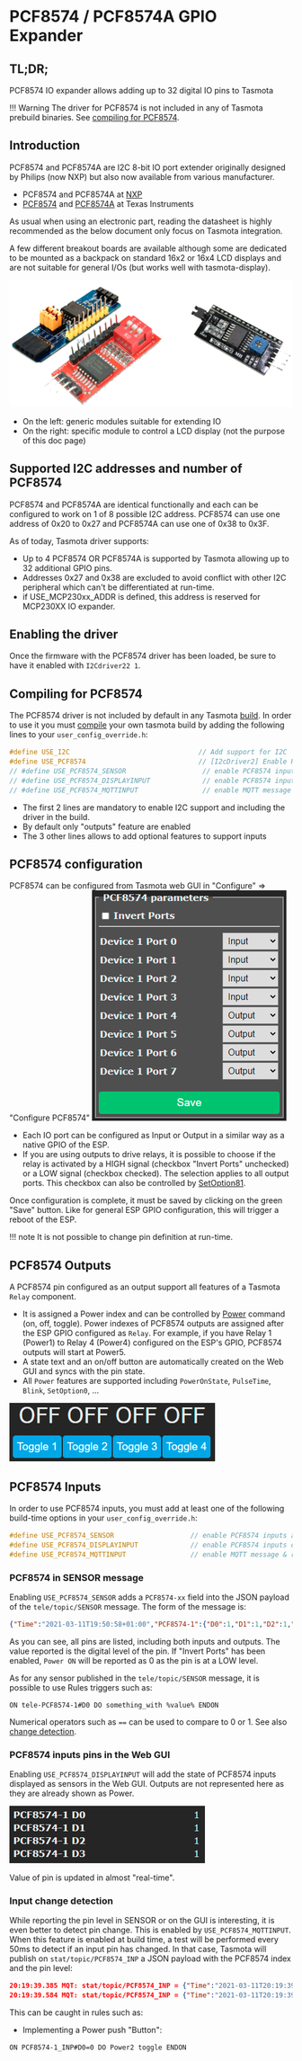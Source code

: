 # PCF8574 / PCF8574A GPIO Expander

## TL;DR;

PCF8574 IO expander allows adding up to 32 digital IO pins to Tasmota

!!! Warning
    The driver for PCF8574 is not included in any of Tasmota prebuild binaries. See [compiling for PCF8574](#compiling-for-pcf8574).

## Introduction

PCF8574 and PCF8574A are I2C 8-bit IO port extender originally designed by Philips (now NXP) but also 
now available from various manufacturer.

* PCF8574 and PCF8574A at [NXP](https://www.nxp.com/docs/en/data-sheet/PCF8574_PCF8574A.pdf)
* [PCF8574](https://www.ti.com/lit/ds/symlink/pcf8574.pdf) and [PCF8574A](https://www.ti.com/lit/ds/symlink/pcf8574a.pdf) at Texas Instruments

As usual when using an electronic part, reading the datasheet is highly recommended as the below 
document only focus on Tasmota integration.

A few different breakout boards are available although some are dedicated to be mounted as a backpack on
standard 16x2 or 16x4 LCD displays and are not suitable for general I/Os (but works well with tasmota-display).

![PCF8574 breakout modules](_media/pcf8574_module.png)

* On the left: generic modules suitable for extending IO
* On the right: specific module to control a LCD display (not the purpose of this doc page)

## Supported I2C addresses and number of PCF8574

PCF8574 and PCF8574A are identical functionally and each can be configured to work on 1 of 8 possible I2C address.
PCF8574 can use one address of 0x20 to 0x27 and PCF8574A can use one of 0x38 to 0x3F.

As of today, Tasmota driver supports:

* Up to 4 PCF8574 OR PCF8574A is supported by Tasmota allowing up to 32 additional GPIO pins.
* Addresses 0x27 and 0x38 are excluded to avoid conflict with other I2C peripheral which can't 
  be differentiated at run-time.
* if USE_MCP230xx_ADDR is defined, this address is reserved for MCP230XX IO expander.

## Enabling the driver

Once the firmware with the PCF8574 driver has been loaded, be sure to have it enabled with `I2Cdriver22 1`. 

## Compiling for PCF8574

The PCF8574 driver is not included by default in any Tasmota [build](https://github.com/arendst/Tasmota/blob/development/BUILDS.md).
In order to use it you must [compile](https://tasmota.github.io/docs/Compile-your-build/) your own tasmota build
by adding the following lines to your `user_config_override.h`:
``` c++
#define USE_I2C                                // Add support for I2C
#define USE_PCF8574                            // [I2cDriver2] Enable PCF8574 I/O Expander (I2C addresses 0x20 - 0x26 and 0x39 - 0x3F) (+1k9 code)
// #define USE_PCF8574_SENSOR                   // enable PCF8574 inputs and outputs in SENSOR message
// #define USE_PCF8574_DISPLAYINPUT             // enable PCF8574 inputs display in Web page
// #define USE_PCF8574_MQTTINPUT                // enable MQTT message & rule process on input change detection : stat/%topic%/PCF8574_INP = {"Time":"2021-03-07T16:19:23+01:00","PCF8574-1_INP":{"D1":1}}
```

* The first 2 lines are mandatory to enable I2C support and including the driver in the build.
* By default only "outputs" feature are enabled
* The 3 other lines allows to add optional features to support inputs

## PCF8574 configuration

PCF8574 can be configured from Tasmota web GUI in "Configure" => "Configure PCF8574"
![PCF8574 configuration screen](_media/pcf8574_configure.png)

* Each IO port can be configured as Input or Output in a similar way as a native GPIO of the ESP.
* If you are using outputs to drive relays, it is possible to choose if the relay is activated by a 
  HIGH signal (checkbox "Invert Ports" unchecked) or a LOW signal (checkbox checked). The selection 
  applies to all output ports. This checkbox can also be controlled by [SetOption81](Commands#setoption81).

Once configuration is complete, it must be saved by clicking on the green "Save" button. Like for 
general ESP GPIO configuration, this will trigger a reboot of the ESP.

!!! note
    It is not possible to change pin definition at run-time.

## PCF8574 Outputs

A PCF8574 pin configured as an output support all features of a Tasmota `Relay` component.

* It is assigned a Power index and can be controlled by [Power](Commands#power) command (on, off, toggle).
  Power indexes of PCF8574 outputs are assigned after the ESP GPIO configured as `Relay`. For example,
  if you have Relay 1 (Power1) to Relay 4 (Power4) configured on the ESP's GPIO, PCF8574 outputs will start at Power5.
* A state text and an on/off button are automatically created on the Web GUI and syncs with the pin state.
* All `Power` features are supported including `PowerOnState`, `PulseTime`, `Blink`, `SetOption0`, ...

![PCF8574 power GUI](_media/pcf8574_powergui.png)

## PCF8574 Inputs

In order to use PCF8574 inputs, you must add at least one of the following build-time options in
your `user_config_override.h`:

``` c++
#define USE_PCF8574_SENSOR                   // enable PCF8574 inputs and outputs in SENSOR message
#define USE_PCF8574_DISPLAYINPUT             // enable PCF8574 inputs display in Web page
#define USE_PCF8574_MQTTINPUT                // enable MQTT message & rule process on input change detection : stat/%topic%/PCF8574_INP = {"Time":"2021-03-07T16:19:23+01:00","PCF8574-1_INP":{"D1":1}}
```

### PCF8574 in SENSOR message

Enabling `USE_PCF8574_SENSOR` adds a `PCF8574-xx` field into the JSON payload of the `tele/topic/SENSOR`
message. The form of the message is:
``` json
{"Time":"2021-03-11T19:50:58+01:00","PCF8574-1":{"D0":1,"D1":1,"D2":1,"D3":1,"D4":0,"D5":0,"D6":0,"D7":0}}
``` 

As you can see, all pins are listed, including both inputs and outputs. The value reported is the
digital level of the pin. If "Invert Ports" has been enabled, `Power ON` will be reported as 0 as
the pin is at a LOW level.

As for any sensor published in the `tele/topic/SENSOR` message, it is possible to use Rules triggers such as:
```
ON tele-PCF8574-1#D0 DO something_with %value% ENDON
```
Numerical operators such as `==` can be used to compare to 0 or 1. See also [change detection](#input-change-detection).

### PCF8574 inputs pins in the Web GUI

Enabling `USE_PCF8574_DISPLAYINPUT` will add the state of PCF8574 inputs displayed as sensors
in the Web GUI. Outputs are not represented here as they are already shown as Power.

![PCF8574 inputs GUI](_media/pcf8574_inputgui.png)

Value of pin is updated in almost "real-time".

### Input change detection

While reporting the pin level in SENSOR or on the GUI is interesting, it is even better to
detect pin change. This is enabled by `USE_PCF8574_MQTTINPUT`. When this feature is enabled at
build time, a test will be performed every 50ms to detect if an input pin has changed. In that case,
Tasmota will publish on `stat/topic/PCF8574_INP` a JSON payload with the PCF8574 index
and the pin level:
``` json
20:19:39.385 MQT: stat/topic/PCF8574_INP = {"Time":"2021-03-11T20:19:39+01:00","PCF8574-1_INP":{"D0":0}}
20:19:39.584 MQT: stat/topic/PCF8574_INP = {"Time":"2021-03-11T20:19:39+01:00","PCF8574-1_INP":{"D0":1}}
```

This can be caught in rules such as:

* Implementing a Power push "Button":
``` haskel
ON PCF8574-1_INP#D0=0 DO Power2 toggle ENDON
```
